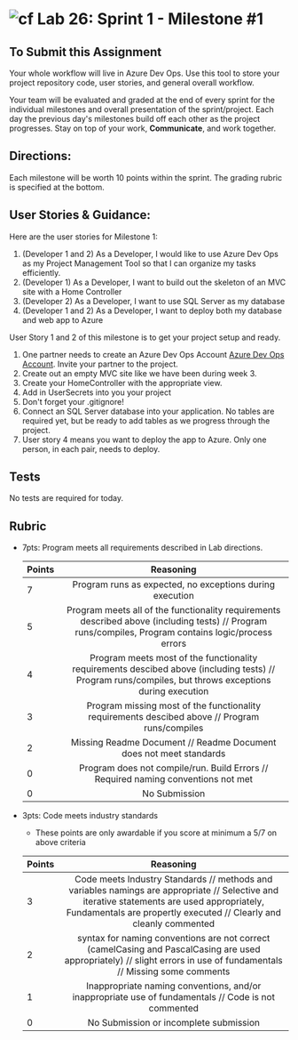 ![cf](http://i.imgur.com/7v5ASc8.png) Lab 26: Sprint 1 - Milestone #1
=====================================

## To Submit this Assignment
Your whole workflow will live in Azure Dev Ops. Use this tool to store your project repository code, user stories, and general overall workflow. 

Your team will be evaluated and graded at the end of every sprint for the individual milestones and overall presentation of the sprint/project. Each day the previous day's milestones build off each other as the project progresses. Stay on top of your work, **Communicate**, and work together.


## Directions:

Each milestone will be worth 10 points within the sprint. The grading rubric is specified at the bottom.
 

## User Stories & Guidance:

Here are the user stories for Milestone 1:
1. (Developer 1 and 2) As a Developer, I would like to use Azure Dev Ops as my Project Management Tool so that I can organize
my tasks efficiently. 
2. (Developer 1) As a Developer, I want to build out the skeleton of an MVC site with a Home Controller
3. (Developer 2) As a Developer, I want to use SQL Server as my database
4. (Developer 1 and 2) As a Developer, I want to deploy both my database and web app to Azure


User Story 1 and 2 of this milestone is to get your project setup and ready.

1. One partner needs to create an Azure Dev Ops Account [Azure Dev Ops Account](https://visualstudio.microsoft.com/team-services/). Invite your partner to the project. 
1. Create out an empty MVC site like we have been during week 3.
1. Create your HomeController with the appropriate view.
1. Add in UserSecrets into you your project
1. Don't forget your .gitignore!
1. Connect an SQL Server database into your application. No tables are required yet, but be ready to add tables as we progress through the project.
1. User story 4 means you want to deploy the app to Azure. Only one person, in each pair, needs to deploy.

## Tests

No tests are required for today. 


## Rubric
- 7pts: Program meets all requirements described in Lab directions.

	Points  | Reasoning | 
	 ------------ | :-----------: | 
	7       | Program runs as expected, no exceptions during execution |
	5       | Program meets all of the  functionality requirements described above (including tests) // Program runs/compiles, Program contains logic/process errors|
	4       | Program meets most of the functionality requirements descibed above (including tests)  // Program runs/compiles, but throws exceptions during execution |
	3       | Program missing most of the functionality requirements descibed above // Program runs/compiles |
	2       | Missing Readme Document // Readme Document does not meet standards |
	0       | Program does not compile/run. Build Errors // Required naming conventions not met |
	0       | No Submission |

- 3pts: Code meets industry standards
	- These points are only awardable if you score at minimum a 5/7 on above criteria

	Points  | Reasoning | 
	 ------------ | :-----------: | 
	3       | Code meets Industry Standards // methods and variables namings are appropriate // Selective and iterative statements are used appropriately, Fundamentals are propertly executed // Clearly and cleanly commented |
	2       | syntax for naming conventions are not correct (camelCasing and PascalCasing are used appropriately) // slight errors in use of fundamentals // Missing some comments |
	1       | Inappropriate naming conventions, and/or inappropriate use of fundamentals // Code is not commented  |
	0       | No Submission or incomplete submission |
